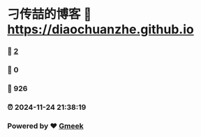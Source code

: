 # 刁传喆的博客 :link: https://diaochuanzhe.github.io 
### :page_facing_up: [2](https://diaochuanzhe.github.io/tag.html) 
### :speech_balloon: 0 
### :hibiscus: 926 
### :alarm_clock: 2024-11-24 21:38:19 
### Powered by :heart: [Gmeek](https://github.com/Meekdai/Gmeek)
